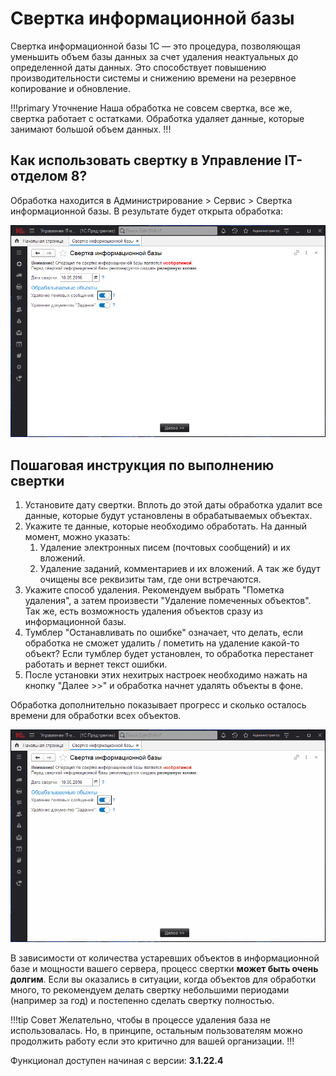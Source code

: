 # Свертка информационной базы

​Свертка информационной базы 1С — это процедура, позволяющая уменьшить объем базы данных за счет удаления неактуальных до определенной даты данных. Это способствует повышению производительности системы и снижению времени на резервное копирование и обновление.

!!!primary Уточнение
Наша обработка не совсем свертка, все же, свертка работает с остатками. Обработка удаляет данные, которые занимают большой объем данных.
!!!

## Как использовать свертку в Управление IT-отделом 8?

Обработка находится в Администрирование > Сервис > Свертка информационной базы. В результате будет открыта обработка:

![Свертка информационной базы Управление IT-отделом 8](static/svertka-ib.png "Свертка информационной базы Управление IT-отделом 8")

## Пошаговая инструкция по выполнению свертки

1. Установите дату свертки. Вплоть до этой даты обработка удалит все данные, которые будут установлены в обрабатываемых объектах.
2. Укажите те данные, которые необходимо обработать. На данный момент, можно указать:
   1. Удаление электронных писем (почтовых сообщений) и их вложений.
   2. Удаление заданий, комментариев и их вложений. А так же будут очищены все реквизиты там, где они встречаются.
3. Укажите способ удаления. Рекомендуем выбрать "Пометка удаления", а затем произвести "Удаление помеченных объектов". Так же, есть возможность удаления объектов сразу из информационной базы.
4. Тумблер "Останавливать по ошибке" означает, что делать, если обработка не сможет удалить / пометить на удаление какой-то объект? Если тумблер будет установлен, то обработка перестанет работать и вернет текст ошибки.
5. После установки этих нехитрых настроек необходимо нажать на кнопку "Далее >>" и обработка начнет удалять объекты в фоне.

Обработка дополнительно показывает прогресс и сколько осталось времени для обработки всех объектов.

![Прогресс свертки информационной базы Управление IT-отделом 8](static/svertka.gif "Прогресс свертки информационной базы Управление IT-отделом 8")

В зависимости от количества устаревших объектов в информационной базе и мощности вашего сервера, процесс свертки **может быть очень долгим**. Если вы оказались в ситуации, когда объектов для обработки много, то рекомендуем делать свертку небольшими периодами (например за год) и постепенно сделать свертку полностью.

!!!tip Совет
Желательно, чтобы в процессе удаления база не использовалась. Но, в принципе, остальным пользователям можно продолжить работу если это критично для вашей организации.
!!!

Функционал доступен начиная с версии: **3.1.22.4**
